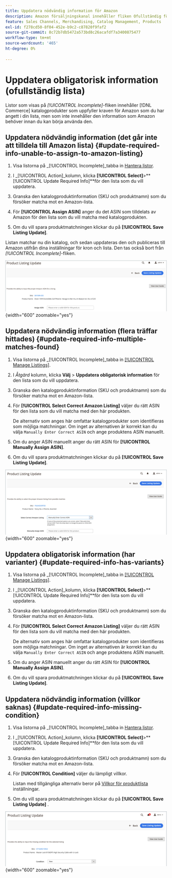 ```yaml
---
title: Uppdatera nödvändig information för Amazon
description: Amazon försäljningskanal innehåller fliken Ofullständig för att övervaka Commerce Catalog-produkter som saknar information som krävs av Amazon.
feature: Sales Channels, Merchandising, Catalog Management, Products
exl-id: f278cd50-8f04-452e-b9c2-c87820f9faf2
source-git-commit: 8c72b7db5472a573bd8c26acafdf7a3400875477
workflow-type: tm+mt
source-wordcount: '465'
ht-degree: 0%

---
```


# Uppdatera obligatorisk information (ofullständig lista)

Listor som visas på _[!UICONTROL Incomplete]_-fliken innehåller [!DNL Commerce] katalogprodukter som uppfyller kraven för Amazon som du har angett i din lista, men som inte innehåller den information som Amazon behöver innan du kan börja använda den.

## Uppdatera nödvändig information (det går inte att tilldela till Amazon lista) {#update-required-info-unable-to-assign-to-amazon-listing}

1. Visa listorna på _[!UICONTROL Incomplete]_tabba in [Hantera listor](./managing-product-listings.md).

1. I _[!UICONTROL Action]_kolumn, klicka **[!UICONTROL Select]**>**[!UICONTROL Update Required Info]**för den lista som du vill uppdatera.

1. Granska den katalogproduktinformation (SKU och produktnamn) som du försöker matcha mot en Amazon-lista.

1. För **[!UICONTROL Assign ASIN]** anger du det ASIN som tilldelats av Amazon för den lista som du vill matcha med katalogprodukten.

1. Om du vill spara produktmatchningen klickar du på **[!UICONTROL Save Listing Update]**.

Listan matchar nu din katalog, och sedan uppdateras den och publiceras till Amazon utifrån dina inställningar för kron och lista. Den tas också bort från _[!UICONTROL Incomplete]_-fliken.

![Tilldela ASIN manuellt utan matchning](assets/amazon-listing-update-assign-asin.png){width="600" zoomable="yes"}

## Uppdatera nödvändig information (flera träffar hittades) {#update-required-info-multiple-matches-found}

1. Visa listorna på _[!UICONTROL Incomplete]_tabba in [[!UICONTROL Manage Listings]](./managing-product-listings.md).

1. I _Åtgärd_ kolumn, klicka **Välj** > **Uppdatera obligatorisk information** för den lista som du vill uppdatera.

1. Granska den katalogproduktinformation (SKU och produktnamn) som du försöker matcha mot en Amazon-lista.

1. För **[!UICONTROL Select Correct Amazon Listing]** väljer du rätt ASIN för den lista som du vill matcha med den här produkten.

   De alternativ som anges här omfattar katalogprodukter som identifieras som möjliga matchningar. Om inget av alternativen är korrekt kan du välja `Manually Enter Correct ASIN` och ange produktens ASIN manuellt.

1. Om du anger ASIN manuellt anger du rätt ASIN för **[!UICONTROL Manually Assign ASIN]**.

1. Om du vill spara produktmatchningen klickar du på **[!UICONTROL Save Listing Update]**.

![Välj ASIN manuellt från flera möjliga matchningar](assets/amazon-listing-update-multiple-matches.png){width="600" zoomable="yes"}

## Uppdatera obligatorisk information (har varianter) {#update-required-info-has-variants}

1. Visa listorna på _[!UICONTROL Incomplete]_tabba in [[!UICONTROL Manage Listings]](./managing-product-listings.md).

1. I _[!UICONTROL Action]_kolumn, klicka **[!UICONTROL Select]**>**[!UICONTROL Update Required Info]**för den lista som du vill uppdatera.

1. Granska den katalogproduktinformation (SKU och produktnamn) som du försöker matcha mot en Amazon-lista.

1. För **[!UICONTROL Select Correct Amazon Listing]** väljer du rätt ASIN för den lista som du vill matcha med den här produkten.

   De alternativ som anges här omfattar katalogprodukter som identifieras som möjliga matchningar. Om inget av alternativen är korrekt kan du välja `Manually Enter Correct ASIN` och ange produktens ASIN manuellt.

1. Om du anger ASIN manuellt anger du rätt ASIN för **[!UICONTROL Manually Assign ASIN]**.

1. Om du vill spara produktmatchningen klickar du på **[!UICONTROL Save Listing Update]**.

## Uppdatera nödvändig information (villkor saknas) {#update-required-info-missing-condition}

1. Visa listorna på _[!UICONTROL Incomplete]_tabba in [Hantera listor](./managing-product-listings.md).

1. I _[!UICONTROL Action]_kolumn, klicka **[!UICONTROL Select]**>**[!UICONTROL Update Required Info]**för den lista som du vill uppdatera.

1. Granska den katalogproduktinformation (SKU och produktnamn) som du försöker matcha mot en Amazon-lista.

1. För **[!UICONTROL Condition]** väljer du lämpligt villkor.

   Listan med tillgängliga alternativ beror på [Villkor för produktlista](./product-listing-condition.md) inställningar.

1. Om du vill spara produktmatchningen klickar du på **[!UICONTROL Save Listing Update]** .

![Uppdatera saknat villkor manuellt](assets/amazon-update-listing-missing-condition.png){width="600" zoomable="yes"}
